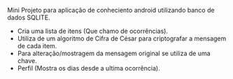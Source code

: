 Mini Projeto para aplicação de conheciento android utilizando banco de dados SQLITE.

- Cria uma lista de itens (Que chamo de ocorrências).
- Utiliza de um algoritmo de Cifra de César para criptografar a mensagem de cada item.
- Para alteração/mostragem da mensagem original se utiliza de uma chave. 
- Perfil (Mostra os dias desde a ultima ocorrência).
